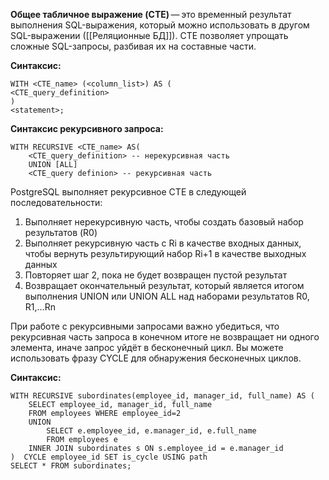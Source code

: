 **Общее табличное выражение (CTE)** — это временный результат выполнения SQL-выражения, который можно использовать в другом SQL-выражении ([[Реляционные БД]]). CTE позволяет упрощать сложные SQL-запросы, разбивая их на составные части.

**Синтаксис:**
```postgresql
WITH <CTE_name> (<column_list>) AS (
<CTE_query_definition>
)
<statement>;
```

**Синтаксис рекурсивного запроса:**
```postgresql
WITH RECURSIVE <CTE_name> AS(
    <CTE_query_definition> -- нерекурсивная часть
    UNION [ALL]
    <CTE_query definion> -- рекурсивная часть
```

PostgreSQL выполняет рекурсивное CTE в следующей последовательности:
1) Выполняет нерекурсивную часть, чтобы создать базовый набор результатов (R0)
2) Выполняет рекурсивную часть с Ri в качестве входных данных, чтобы вернуть результирующий набор Ri+1 в качестве выходных данных
3) Повторяет шаг 2, пока не будет возвращен пустой результат
4) Возвращает окончательный результат, который является итогом выполнения UNION или UNION ALL над наборами результатов R0, R1,…​Rn

При работе с рекурсивными запросами важно убедиться, что рекурсивная часть запроса в конечном итоге не возвращает ни одного элемента, иначе запрос уйдёт в бесконечный цикл. Вы можете использовать фразу CYCLE для обнаружения бесконечных циклов.

**Синтаксис:**
```postgresql
WITH RECURSIVE subordinates(employee_id, manager_id, full_name) AS (
    SELECT employee_id, manager_id, full_name
    FROM employees WHERE employee_id=2
    UNION
        SELECT e.employee_id, e.manager_id, e.full_name
        FROM employees e
    INNER JOIN subordinates s ON s.employee_id = e.manager_id
)  CYCLE employee_id SET is_cycle USING path
SELECT * FROM subordinates;
```

